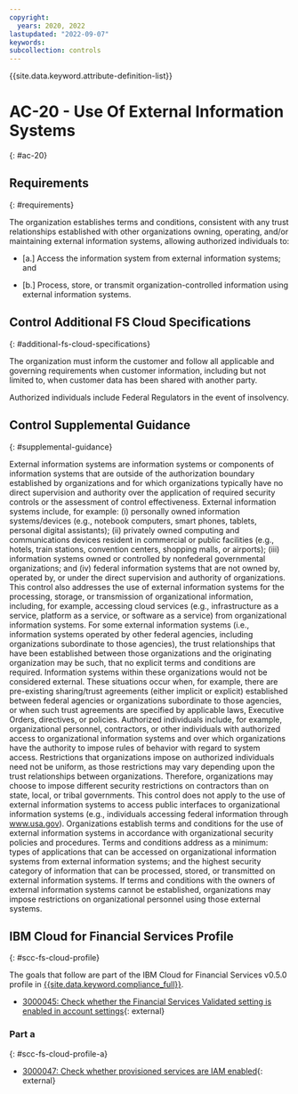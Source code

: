 ```yaml
---
copyright:
  years: 2020, 2022
lastupdated: "2022-09-07"
keywords: 
subcollection: controls
---
```



{{site.data.keyword.attribute-definition-list}}


# AC-20 - Use Of External Information Systems
{: #ac-20}

## Requirements
{: #requirements}

The organization establishes terms and conditions, consistent with any trust relationships established with other organizations owning, operating, and/or maintaining external information systems, allowing authorized individuals to:

- \[a.\] Access the information system from external information systems; and

- \[b.\] Process, store, or transmit organization-controlled information using external information systems.

## Control Additional FS Cloud Specifications
{: #additional-fs-cloud-specifications}

The organization must inform the customer and follow all applicable and governing requirements when customer information, including but not limited to, when customer data has been shared with another party.

Authorized individuals include Federal Regulators in the event of insolvency.

## Control Supplemental Guidance
{: #supplemental-guidance}

External information systems are information systems or components of information systems that are outside of the authorization boundary established by organizations and for which organizations typically have no direct supervision and authority over the application of required security controls or the assessment of control effectiveness. External information systems include, for example: (i) personally owned information systems/devices (e.g., notebook computers, smart phones, tablets, personal digital assistants); (ii) privately owned computing and communications devices resident in commercial or public facilities (e.g., hotels, train stations, convention centers, shopping malls, or airports); (iii) information systems owned or controlled by nonfederal governmental organizations; and (iv) federal information systems that are not owned by, operated by, or under the direct supervision and authority of organizations. This control also addresses the use of external information systems for the processing, storage, or transmission of organizational information, including, for example, accessing cloud services (e.g., infrastructure as a service, platform as a service, or software as a service) from organizational information systems. For some external information systems (i.e., information systems operated by other federal agencies, including organizations subordinate to those agencies), the trust relationships that have been established between those organizations and the originating organization may be such, that no explicit terms and conditions are required. Information systems within these organizations would not be considered external. These situations occur when, for example, there are pre-existing sharing/trust agreements (either implicit or explicit) established between federal agencies or organizations subordinate to those agencies, or when such trust agreements are specified by applicable laws, Executive Orders, directives, or policies. Authorized individuals include, for example, organizational personnel, contractors, or other individuals with authorized access to organizational information systems and over which organizations have the authority to impose rules of behavior with regard to system access. Restrictions that organizations impose on authorized individuals need not be uniform, as those restrictions may vary depending upon the trust relationships between organizations. Therefore, organizations may choose to impose different security restrictions on contractors than on state, local, or tribal governments. This control does not apply to the use of external information systems to access public interfaces to organizational information systems (e.g., individuals accessing federal information through www.usa.gov). Organizations establish terms and conditions for the use of external information systems in accordance with organizational security policies and procedures. Terms and conditions address as a minimum: types of applications that can be accessed on organizational information systems from external information systems; and the highest security category of information that can be processed, stored, or transmitted on external information systems. If terms and conditions with the owners of external information systems cannot be established, organizations may impose restrictions on organizational personnel using those external systems.



## IBM Cloud for Financial Services Profile
{: #scc-fs-cloud-profile}

The goals that follow are part of the IBM Cloud for Financial Services v0.5.0 profile in [{{site.data.keyword.compliance_full}}](/docs/security-compliance?topic=security-compliance-getting-started).

- [3000045: Check whether the Financial Services Validated setting is enabled in account settings](https://cloud.ibm.com/security-compliance/goals/3000045?page=profile&profile_id=2799&profile_type=1&profile_name=IBM%20Cloud%20for%20Financial%20Services%20v0.5.0){: external}

### Part a
{: #scc-fs-cloud-profile-a}

- [3000047: Check whether provisioned services are IAM enabled](https://cloud.ibm.com/security-compliance/goals/3000047?page=profile&profile_id=2799&profile_type=1&profile_name=IBM%20Cloud%20for%20Financial%20Services%20v0.5.0){: external}
